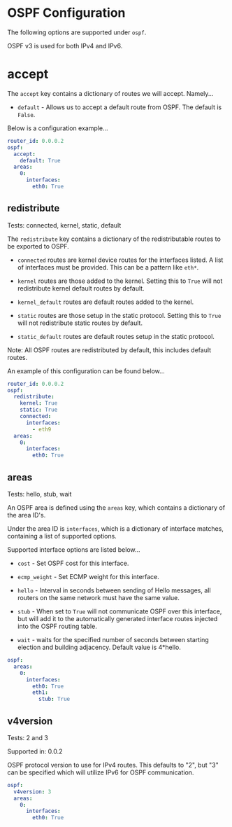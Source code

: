 # OSPF Configuration

The following options are supported under `ospf`.

OSPF v3 is used for both IPv4 and IPv6.

# accept

The `accept` key contains a dictionary of routes we will accept. Namely...

* `default` - Allows us to accept a default route from OSPF. The default is `False`.

Below is a configuration example...
```yaml
router_id: 0.0.0.2
ospf:
  accept:
    default: True
  areas:
    0:
      interfaces:
        eth0: True
```

## redistribute

Tests: connected, kernel, static, default

The `redistribute` key contains a dictionary of the redistributable routes to be exported to OSPF.

* `connected` routes are kernel device routes for the interfaces listed. A list of interfaces must be provided. This can be a pattern
like `eth*`.

* `kernel` routes are those added to the kernel. Setting this to `True` will not redistribute kernel default routes by default.

* `kernel_default` routes are default routes added to the kernel.

* `static` routes are those setup in the static protocol. Setting this to `True` will not redistribute static routes by default.

* `static_default` routes are default routes setup in the static protocol.


Note: All OSPF routes are redistributed by default, this includes default routes.


An example of this configuration can be found below...
```yaml
router_id: 0.0.0.2
ospf:
  redistribute:
    kernel: True
    static: True
    connected:
      interfaces:
        - eth9
  areas:
    0:
      interfaces:
        eth0: True
```

## areas

Tests: hello, stub, wait

An OSPF area is defined using the `areas` key, which contains a dictionary of the area ID's.

Under the area ID is `interfaces`, which is a dictionary of interface matches, containing a list of supported options.

Supported interface options are listed below...

* `cost` - Set OSPF cost for this interface.

* `ecmp_weight` - Set ECMP weight for this interface.

* `hello` - Interval in seconds between sending of Hello messages, all routers on the same network must have the same value.

* `stub` - When set to `True` will not communicate OSPF over this interface, but will add it to the automatically generated interface
routes injected into the OSPF routing table.

* `wait` - waits for the specified number of seconds between starting election and building adjacency. Default value is 4*hello.


```yaml
ospf:
  areas:
    0:
      interfaces:
        eth0: True
        eth1:
          stub: True
```

## v4version

Tests: 2 and 3

Supported in: 0.0.2

OSPF protocol version to use for IPv4 routes. This defaults to "2", but "3" can be specified which will utilize IPv6 for
OSPF communication.


```yaml
ospf:
  v4version: 3
  areas:
    0:
      interfaces:
        eth0: True
```

